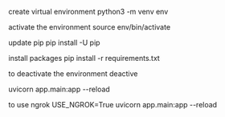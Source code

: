 create virtual environment
python3 -m venv env

activate the environment
source env/bin/activate

update pip
pip install -U pip

install packages
pip install -r requirements.txt

to deactivate the environment
deactive

uvicorn app.main:app --reload

to use ngrok
USE_NGROK=True uvicorn app.main:app --reload
